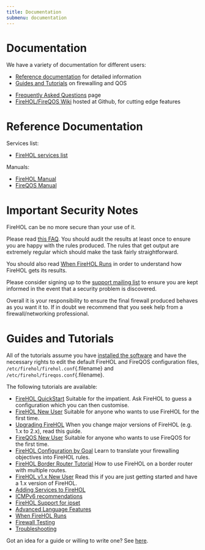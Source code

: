 ```yaml
---
title: Documentation
submenu: documentation
---
```


Documentation
=============

We have a variety of documentation for different users:

-   [Reference documentation](#reference-documentation) for detailed information
-   [Guides and Tutorials](#guides-and-tutorials) on firewalling and QOS
*   [Frequently Asked Questions](/faq/) page
*   [FireHOL/FireQOS Wiki](https://github.com/ktsaou/firehol/wiki/) hosted at Github, for cutting edge features


Reference Documentation
=======================

Services list:

-   [FireHOL services list](/services/)

Manuals:

* [FireHOL Manual](/firehol-manual/)
* [FireQOS Manual](/fireqos-manual/)

Important Security Notes
========================

FireHOL can be no more secure than your use of it.

Please read [this FAQ](/faq/#trust). You should audit the results at
least once to ensure you are happy with the rules produced. The rules
that get output are extremely regular which should make the task fairly
straightforward.

You should also read [When FireHOL Runs](/guides/when-firehol-runs/) in
order to understand how FireHOL gets its results.

Please consider signing up to the [support mailing
list](http://lists.firehol.org/mailman/listinfo/firehol-support) to
ensure you are kept informed in the event that a security problem is
discovered.

Overall it is your responsibility to ensure the final firewall produced
behaves as you want it to. If in doubt we recommend that you seek help
from a firewall/networking professional.

Guides and Tutorials
====================

All of the tutorials assume you have [installed the
software](/installing/) and have the necessary rights to edit the
default FireHOL and FireQOS configuration files,
`/etc/firehol/firehol.conf`{.filename} and
`/etc/firehol/fireqos.conf`{.filename}.

The following tutorials are available:

<div class="list-with-header">

-   [FireHOL QuickStart](/tutorial/firehol-quickstart) Suitable for the
    impatient. Ask FireHOL to guess a configuration which you can then
    customise.
-   [FireHOL New User](/tutorial/firehol-new-user) Suitable for anyone
    who wants to use FireHOL for the first time.
-   [Upgrading FireHOL](/upgrade/) When you change major versions
    of FireHOL (e.g. 1.x to 2.x), read this guide.
-   [FireQOS New User](/tutorial/fireqos-new-user) Suitable for anyone
    who wants to use FireQOS for the first time.
-   [FireHOL Configuration by Goal](/tutorial/firehol-by-goal) Learn to
    translate your firewalling objectives into FireHOL rules.
-   [FireHOL Border Router Tutorial](/tutorial/firehol-border-router)
    How to use FireHOL on a border router with multiple routes.
-   [FireHOL v1.x New User](/tutorial/firehol-v1) Read this if you are
    just getting started and have a 1.x version of FireHOL.
-   [Adding Services to FireHOL](/guides/adding-services/)
-   [ICMPv6 recommendations](/guides/icmpv6-recommendations/)
-   [FireHOL Support for ipset](/guides/ipset/)
-   [Advanced Language Features](/guides/firehol-language/)
-   [When FireHOL Runs](/guides/when-firehol-runs/)
-   [Firewall Testing](/guides/firewall-testing/)
-   [Troubleshooting](/guides/firehol-troubleshooting/)
</div>

Got an idea for a guide or willing to write one? See
[here](/source-install/#get-involved).

